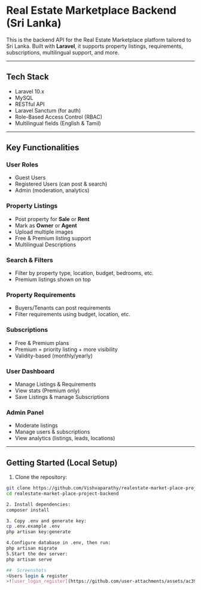 #  Real Estate Marketplace Backend (Sri Lanka)

This is the backend API for the Real Estate Marketplace platform tailored to Sri Lanka. Built with **Laravel**, it supports property listings, requirements, subscriptions, multilingual support, and more.

---
## Tech Stack

- Laravel 10.x
- MySQL
- RESTful API
- Laravel Sanctum (for auth)
- Role-Based Access Control (RBAC)
- Multilingual fields (English & Tamil)

---

##  Key Functionalities

###  User Roles 
- Guest Users
- Registered Users (can post & search)
- Admin (moderation, analytics)

###  Property Listings
- Post property for **Sale** or **Rent**
- Mark as **Owner** or **Agent**
- Upload multiple images
- Free & Premium listing support
- Multilingual Descriptions

###  Search & Filters
- Filter by property type, location, budget, bedrooms, etc.
- Premium listings shown on top

###  Property Requirements
- Buyers/Tenants can post requirements
- Filter requirements using budget, location, etc.

###  Subscriptions
- Free & Premium plans
- Premium = priority listing + more visibility
- Validity-based (monthly/yearly)

###  User Dashboard
- Manage Listings & Requirements
- View stats (Premium only)
- Save Listings & manage Subscriptions

###  Admin Panel
- Moderate listings
- Manage users & subscriptions
- View analytics (listings, leads, locations)

---

## Getting Started (Local Setup)

1. Clone the repository:
```bash
git clone https://github.com/Vishvaparathy/realestate-market-place-project-backend.git
cd realestate-market-place-project-backend

2. Install dependencies:
composer install

3. Copy .env and generate key:
cp .env.example .env
php artisan key:generate

4.Configure database in .env, then run:
php artisan migrate
5.Start the dev server:
php artisan serve

##  Screenshots
>Users login & register
>![user_login_register](https://github.com/user-attachments/assets/ac390b27-45b5-422c-a448-de7d80ef0d9f)













